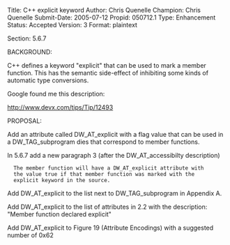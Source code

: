 Title:       C++ explicit keyword
Author:      Chris Quenelle
Champion:    Chris Quenelle
Submit-Date: 2005-07-12
Propid:      050712.1
Type:        Enhancement
Status:      Accepted
Version:     3
Format:      plaintext

Section: 5.6.7

BACKGROUND:

C++ defines a keyword "explicit" that can be used to mark
a member function.  This has the semantic side-effect of
inhibiting some kinds of automatic type conversions.

Google found me this description:

http://www.devx.com/tips/Tip/12493

PROPOSAL:

Add an attribute called DW_AT_explicit with a flag value that
can be used in a DW_TAG_subprogram dies that correspond to
member functions.

   In 5.6.7 add a new paragraph 3 (after the DW_AT_accessibilty description)

      The member function will have a DW_AT_explicit attribute with
      the value true if that member function was marked with the
      explicit keyword in the source.

   Add DW_AT_explicit to the list next to DW_TAG_subprogram in Appendix A.

   Add DW_AT_explicit to the list of attributes in 2.2 with the
   description:  "Member function declared explicit"

   Add DW_AT_explicit to Figure 19 (Attribute Encodings)
   with a suggested number of 0x62
